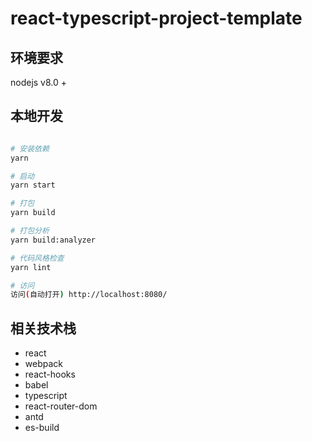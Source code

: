 # react-typescript-project-template

## 环境要求

nodejs v8.0 +

## 本地开发

```bash

# 安装依赖
yarn

# 启动
yarn start

# 打包
yarn build

# 打包分析
yarn build:analyzer

# 代码风格检查
yarn lint

# 访问
访问(自动打开) http://localhost:8080/
```

## 相关技术栈

- react
- webpack
- react-hooks
- babel
- typescript
- react-router-dom
- antd
- es-build
